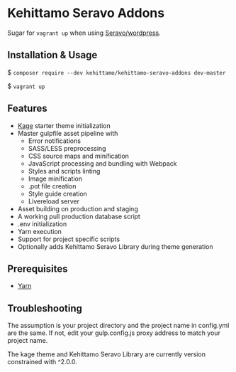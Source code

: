 # Kehittamo Seravo Addons

Sugar for `vagrant up` when using [Seravo/wordpress](https://github.com/Seravo/wordpress).

## Installation & Usage

$ `composer require --dev kehittamo/kehittamo-seravo-addons dev-master`

$ `vagrant up`

## Features
* [Kage](https://github.com/kehittamo/kage) starter theme initialization
* Master gulpfile asset pipeline with
  * Error notifications
  * SASS/LESS preprocessing
  * CSS source maps and minification
  * JavaScript processing and bundling with Webpack
  * Styles and scripts linting
  * Image minification
  * .pot file creation
  * Style guide creation
  * Livereload server
* Asset building on production and staging
* A working pull production database script
* .env initialization
* Yarn execution
* Support for project specific scripts
* Optionally adds Kehittamo Seravo Library during theme generation

## Prerequisites
* [Yarn](https://yarnpkg.com/en/docs/install)

## Troubleshooting
The assumption is your project directory and the project name in config.yml are the same. If not, edit your gulp.config.js proxy address to match your project name.

The kage theme and Kehittamo Seravo Library are currently version constrained with ^2.0.0.

